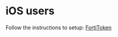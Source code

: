 # iOS users

Follow the instructions to setup: [FortiToken](https://github.com/divergence-wiki/ntt/blob/main/iOS/FortiToken-setup.md)
